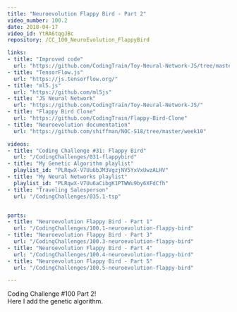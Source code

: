 ```yaml
---
title: "Neuroevolution Flappy Bird - Part 2"
video_number: 100.2
date: 2018-04-17
video_id: YtRA6tqgJBc
repository: /CC_100_NeuroEvolution_FlappyBird

links:
- title: "Improved code"
  url: "https://github.com/CodingTrain/Toy-Neural-Network-JS/tree/master/examples/neuroevolution-flappybird"
- title: "TensorFlow.js"
  url: "https://js.tensorflow.org/"
- title: "ml5.js"
  url: "https://github.com/ml5js"
- title: "JS Neural Network"
  url: "https://github.com/CodingTrain/Toy-Neural-Network-JS/"
- title: "Flappy Bird Clone"
  url: "https://github.com/CodingTrain/Flappy-Bird-Clone"
- title: "Neuroevolution documentation"
  url: "https://github.com/shiffman/NOC-S18/tree/master/week10"

videos:
- title: "Coding Challenge #31: Flappy Bird"
  url: "/CodingChallenges/031-flappybird"
- title: "My Genetic Algorithm playlist"
  playlist_id: "PLRqwX-V7Uu6bJM3VgzjNV5YxVxUwzALHV"
- title: "My Neural Networks playlist"
  playlist_id: "PLRqwX-V7Uu6aCibgK1PTWWu9by6XFdCfh"
- title: "Traveling Salesperson"
  url: "/CodingChallenges/035.1-tsp"


parts:
- title: "Neuroevolution Flappy Bird - Part 1"
  url: "/CodingChallenges/100.1-neuroevolution-flappy-bird"
- title: "Neuroevolution Flappy Bird - Part 3"
  url: "/CodingChallenges/100.3-neuroevolution-flappy-bird"
- title: "Neuroevolution Flappy Bird - Part 4"
  url: "/CodingChallenges/100.4-neuroevolution-flappy-bird"
- title: "Neuroevolution Flappy Bird - Part 5"
  url: "/CodingChallenges/100.5-neuroevolution-flappy-bird"

---
```


Coding Challenge #100 Part 2!  
Here I add the genetic algorithm.
